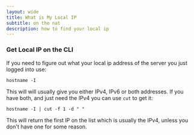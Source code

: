 ```yaml
---
layout: wide
title: What is My Local IP
subtitle: on the nat
description: how to find your local ip
---
```


### Get Local IP on the CLI

If you need to figure out what your local ip address of the server you just logged into use:

    hostname -I

This will will usually give you either IPv4, IPv6 or both addresses. If you have both, and just need the IPv4 you can use `cut` to get it:

    hostname -I | cut -f 1 -d " "

This will return the first IP on the list which is usually the IPv4, unless you don't have one for some reason.
